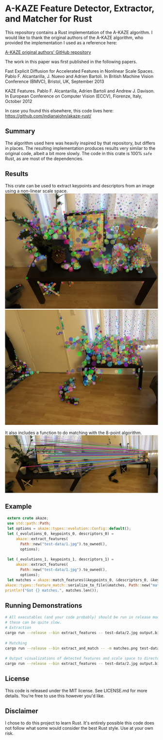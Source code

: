 # A-KAZE Feature Detector, Extractor, and Matcher for Rust

This repository contains a Rust implementation of the A-KAZE algorithm. I would like to
thank the original authors of the A-KAZE algorithm, who provided the
implementation I used as a reference here:

[A-KAZE original authors' GitHub repository](https://github.com/pablofdezalc/akaze)

The work in this paper was first published in the following papers.

Fast Explicit Diffusion for Accelerated Features in Nonlinear Scale Spaces. Pablo F. Alcantarilla, J. Nuevo and Adrien Bartoli. In British Machine Vision Conference (BMVC), Bristol, UK, September 2013

KAZE Features. Pablo F. Alcantarilla, Adrien Bartoli and Andrew J. Davison. In European Conference on Computer Vision (ECCV), Fiorenze, Italy, October 2012

In case you found this elsewhere, this code lives here:
<https://github.com/indianajohn/akaze-rust/>

## Summary

The algorithm used here was heavily inspired by that repository, but differs in places. The
resulting implementation produces results very similar to the original code, albeit a bit
more slowly. The code in this crate is 100% `safe` Rust, as are most of the dependencies.

## Results

This crate can be used to extract keypoints and descriptors from an image using
a non-linear scale space.
![Keypoints](/test-data/keypoints-1.jpg "A-KAZE keypoints")
![Keypoints](/test-data/keypoints-2.jpg "A-KAZE keypoints")

It also includes a function to do matching with the 8-point algorithm.
![Matches](/test-data/match_image.jpg "A-AKAZE matches")

## Example

```rust
 extern crate akaze;
 use std::path::Path;
 let options = akaze::types::evolution::Config::default();
 let (_evolutions_0, keypoints_0, descriptors_0) =
     akaze::extract_features(
       Path::new("test-data/1.jpg").to_owned(),
       options);

 let (_evolutions_1, keypoints_1, descriptors_1) =
     akaze::extract_features(
       Path::new("test-data/1.jpg").to_owned(),
       options);
 let matches = akaze::match_features(&keypoints_0, &descriptors_0, &keypoints_1, &descriptors_1);
akaze::types::feature_match::serialize_to_file(&matches, Path::new("matches.cbor").to_owned());
println!("Got {} matches.", matches.len());
```

## Running Demonstrations

```bash
# All executables (and your code probably) should be run in release mode, otherwise
# these can be quite slow.
# Extraction
cargo run --release --bin extract_features -- test-data/2.jpg output.bin

# Matching
cargo run --release --bin extract_and_match -- -m matches.png test-data/1.jpg test-data/2.jpg testname

# Output visualizations of detected features and scale space to directory `visualization`.
cargo run --release --bin extract_features -- test-data/2.jpg output.bin -d visualization
```

## License

This code is released under the MIT license. See LICENSE.md for more details. You're free to
use this however you'd like.

## Disclaimer

I chose to do this project to learn Rust. It's entirely possible this code does not follow
what some would consider the best Rust style. Use at your own risk.